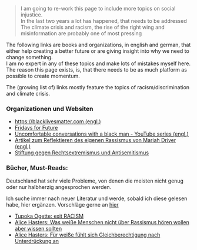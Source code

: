 > I am going to re-work this page to include more topics on social injustice.  
> In the last two years a lot has happened, that needs to be addressed
> The climate crisis and racism, the rise of the right wing and misinformation are probably one of most pressing

The following links are books and organizations, in english and german, that either help creating a better future or are giving insight into why we need to change something.  
I am no expert in any of these topics and make lots of mistakes myself here. The reason this page exists, is, that there needs to be as much platform as possible to create momentum.

The (growing list of) links mostly feature the topics of racism/discrimination and climate crisis.

### Organizationen und Websiten

- [https://blacklivesmatter.com (engl.)](https://blacklivesmatter.com/)
- [Fridays for Future](https://fridaysforfuture.de/)
- [Uncomfortable conversations with a black man - YouTube series (engl.)](https://www.youtube.com/watch?v=h8jUA7JBkF4)
- [Artikel zum Reflektieren des eigenen Rassismus von Mariah Driver (engl.)](https://us10.campaign-archive.com/home/?u=ddd1c0129366881cd60ba26ad&id=f7b5314a5a)
- [Stiftung gegen Rechtsextremismus und Antisemitismus](https://www.amadeu-antonio-stiftung.de/rechtsextremismus-rechtspopulismus/)

### Bücher, Must-Reads:

Deutschland hat sehr viele Probleme, von denen die meisten nicht genug oder nur halbherzig angesprochen werden.

Ich suche immer nach neuer Literatur und werde, sobald ich diese gelesen habe, hier ergänzen.
Vorschläge gerne an [hier](mailto://readinglist@cben.co)

- [Tupoka Ogette: exit RACISM](https://www.exitracism.de/)
- [Alice Hasters: Was weiße Menschen nicht über Rassismus hören wollen aber wissen sollten](https://www.hanser-literaturverlage.de/buch/was-weisse-menschen-nicht-ueber-rassismus-hoeren-wollen/978-3-446-26425-0/)
- [Alice Hasters: Für weiße fühlt sich Gleichberechtigung nach Unterdrückung an](https://www.zeit.de/amp/campus/2019-10/alice-hasters-buch-rassismus-gleichberechtigung-unterdrueckung)
